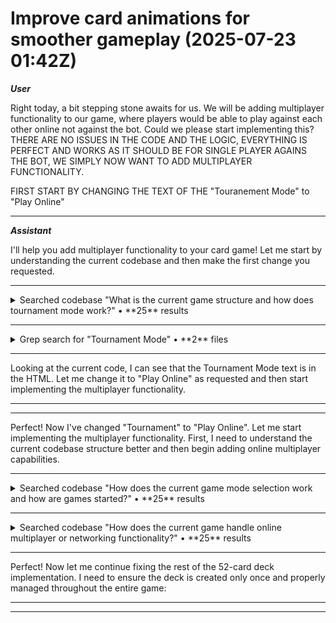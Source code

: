 <!-- Generated by SpecStory -->

# Improve card animations for smoother gameplay (2025-07-23 01:42Z)

_**User**_

Right today, a bit stepping stone awaits for us. We will be adding multiplayer functionality to our game, where players would be able to play against each other online not against the bot. Could we please start implementing this? THERE ARE NO ISSUES IN THE CODE AND THE LOGIC, EVERYTHING IS PERFECT AND WORKS AS IT SHOULD BE FOR SINGLE PLAYER AGAINS THE BOT, WE SIMPLY NOW WANT TO ADD MULTIPLAYER FUNCTIONALITY.

FIRST START BY CHANGING THE TEXT OF THE "Touranement Mode" to "Play Online"

---

_**Assistant**_

I'll help you add multiplayer functionality to your card game! Let me start by understanding the current codebase and then make the first change you requested.

---

<details>
            <summary>Searched codebase "What is the current game structure and how does tournament mode work?" • **25** results</summary>
        
| File | Lines |
|------|-------|
| `index.html` | L215-247 |
| `script.js` | L1575-1623 |
| `script.js` | L1272-1312 |
| `.specstory/history/2025-07-21_01-23Z-fixing-turn-order-logic-in-card-game.md` | L1-92 |
| `.specstory/history/2025-07-20_02-22Z-design-main-menu-for-kardyeh!.md` | L5290-5349 |
| `script.js` | L2855-2905 |
| `script.js` | L1516-1537 |
| `.specstory/history/2025-07-21_00-57Z-investigate-game-logic-and-ui-bugs.md` | L1315-1403 |
| `.specstory/history/2025-07-21_01-23Z-fixing-turn-order-logic-in-card-game.md` | L92-183 |
| `script.js` | L1029-1049 |
| `.specstory/history/2025-07-20_23-36Z-fixing-52-card-deck-implementation-issues.md` | L1-60 |
| `.specstory/history/2025-07-20_02-22Z-design-main-menu-for-kardyeh!.md` | L2121-2207 |
| `script.js` | L1-30 |
| `.specstory/history/2025-07-21_00-57Z-investigate-game-logic-and-ui-bugs.md` | L1403-1494 |
| `.specstory/history/2025-07-20_02-22Z-design-main-menu-for-kardyeh!.md` | L2207-2300 |
| `.specstory/history/2025-07-20_02-22Z-design-main-menu-for-kardyeh!.md` | L3189-3235 |
| `.specstory/history/2025-07-20_02-22Z-design-main-menu-for-kardyeh!.md` | L7348-7407 |
| `script.js` | L2975-3011 |
| `.specstory/history/2025-07-20_23-36Z-fixing-52-card-deck-implementation-issues.md` | L1012-1071 |
| `.specstory/history/2025-07-20_02-22Z-design-main-menu-for-kardyeh!.md` | L6419-6476 |
| `.specstory/history/2025-07-21_01-23Z-fixing-turn-order-logic-in-card-game.md` | L433-490 |
| `styles.css` | L2409-2460 |
| `script.js` | L1312-1366 |
| `.specstory/history/2025-07-20_02-22Z-design-main-menu-for-kardyeh!.md` | L2300-2366 |
| `script.js` | L3419-3452 |

</details>

---

<details>
            <summary>Grep search for "Tournament Mode" • **2** files</summary>
        
| File | Line | Match |
|------|------|-------|
| `file:///c%3A/Users/Ben/Desktop/Card%20Yeh/styles.css` | L2413 | `/* Tournament Mode button with trophy SVG background */` |
| `file:///c%3A/Users/Ben/Desktop/Card%20Yeh/.specstory/history/2025-07-22_23-39Z-find-svg-declarations-in-user-dashboard.md` | L120 | `1. **Container styling** for the tournament mode card:` |
| `file:///c%3A/Users/Ben/Desktop/Card%20Yeh/.specstory/history/2025-07-22_23-39Z-find-svg-declarations-in-user-dashboard.md` | L163 | `- **Tournament Mode**: Trophy icon (the one you provided)` |
| `file:///c%3A/Users/Ben/Desktop/Card%20Yeh/.specstory/history/2025-07-22_23-39Z-find-svg-declarations-in-user-dashboard.md` | L187 | `git commit -m "Add trophy SVG background to tournament mode card"` |
| `file:///c%3A/Users/Ben/Desktop/Card%20Yeh/.specstory/history/2025-07-22_23-39Z-find-svg-declarations-in-user-dashboard.md` | L199 | `git commit -am "Add trophy SVG background to tournament mode card"` |

</details>

---

Looking at the current code, I can see that the Tournament Mode text is in the HTML. Let me change it to "Play Online" as requested and then start implementing the multiplayer functionality.

---



---

Perfect! Now I've changed "Tournament" to "Play Online". Let me start implementing the multiplayer functionality. First, I need to understand the current codebase structure better and then begin adding online multiplayer capabilities.

---

<details>
            <summary>Searched codebase "How does the current game mode selection work and how are games started?" • **25** results</summary>
        
| File | Lines |
|------|-------|
| `script.js` | L1029-1049 |
| `script.js` | L1516-1537 |
| `script.js` | L1575-1623 |
| `index.html` | L215-247 |
| `script.js` | L82-130 |
| `script.js` | L1472-1516 |
| `script.js` | L1272-1312 |
| `script.js` | L1-30 |
| `script.js` | L1366-1425 |
| `script.js` | L1425-1472 |
| `script.js` | L1312-1366 |
| `index.html` | L247-292 |
| `.specstory/history/2025-07-20_23-36Z-fixing-52-card-deck-implementation-issues.md` | L119-173 |
| `script.js` | L4777-4801 |
| `script.js` | L3452-3494 |
| `script.js` | L1537-1575 |
| `script.js` | L3419-3452 |
| `.specstory/history/2025-07-20_02-22Z-design-main-menu-for-kardyeh!.md` | L1369-1421 |
| `script.js` | L394-439 |
| `script.js` | L1073-1112 |
| `script.js` | L2855-2905 |
| `styles.css` | L2281-2370 |
| `script.js` | L2215-2266 |
| `index.html` | L292-333 |
| `script.js` | L1210-1236 |

</details>

---

<details>
            <summary>Searched codebase "How does the current game handle online multiplayer or networking functionality?" • **25** results</summary>
        
| File | Lines |
|------|-------|
| `script.js` | L1-30 |
| `.specstory/history/2025-07-21_02-08Z-where-do-remaining-cards-go.md` | L1-52 |
| `.specstory/history/2025-07-20_23-36Z-fixing-52-card-deck-implementation-issues.md` | L1012-1071 |
| `script.js` | L1575-1623 |
| `script.js` | L1272-1312 |
| `.specstory/history/2025-07-20_23-36Z-fixing-52-card-deck-implementation-issues.md` | L1-60 |
| `index.html` | L1-31 |
| `index.html` | L215-247 |
| `script.js` | L2855-2905 |
| `firebase-setup.md` | L53-122 |
| `.specstory/history/2025-07-21_02-08Z-where-do-remaining-cards-go.md` | L52-109 |
| `index.html` | L31-76 |
| `.specstory/history/2025-07-21_01-23Z-fixing-turn-order-logic-in-card-game.md` | L625-667 |
| `script.js` | L1073-1112 |
| `script.js` | L2215-2266 |
| `firebase-setup.md` | L256-273 |
| `firebase-setup.md` | L122-200 |
| `script.js` | L2975-3011 |
| `.specstory/history/2025-07-21_00-57Z-investigate-game-logic-and-ui-bugs.md` | L1315-1403 |
| `.specstory/history/2025-07-21_01-23Z-fixing-turn-order-logic-in-card-game.md` | L1-92 |
| `script.js` | L394-439 |
| `.specstory/history/2025-07-21_01-23Z-fixing-turn-order-logic-in-card-game.md` | L490-625 |
| `.specstory/history/2025-07-20_02-22Z-design-main-menu-for-kardyeh!.md` | L5290-5349 |
| `script.js` | L4522-4551 |
| `.specstory/history/2025-07-20_02-22Z-design-main-menu-for-kardyeh!.md` | L6419-6476 |

</details>

---

Perfect! Now let me continue fixing the rest of the 52-card deck implementation. I need to ensure the deck is created only once and properly managed throughout the entire game:

---



---

